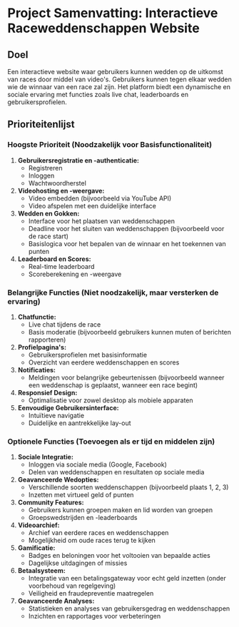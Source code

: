 # Project Samenvatting: Interactieve Raceweddenschappen Website

## Doel
Een interactieve website waar gebruikers kunnen wedden op de uitkomst van races door middel van video's. Gebruikers kunnen tegen elkaar wedden wie de winnaar van een race zal zijn. Het platform biedt een dynamische en sociale ervaring met functies zoals live chat, leaderboards en gebruikersprofielen.

## Prioriteitenlijst

### Hoogste Prioriteit (Noodzakelijk voor Basisfunctionaliteit)
1. **Gebruikersregistratie en -authenticatie:**
   - Registreren
   - Inloggen
   - Wachtwoordherstel
2. **Videohosting en -weergave:**
   - Video embedden (bijvoorbeeld via YouTube API)
   - Video afspelen met een duidelijke interface
3. **Wedden en Gokken:**
   - Interface voor het plaatsen van weddenschappen
   - Deadline voor het sluiten van weddenschappen (bijvoorbeeld voor de race start)
   - Basislogica voor het bepalen van de winnaar en het toekennen van punten
4. **Leaderboard en Scores:**
   - Real-time leaderboard
   - Scoreberekening en -weergave

### Belangrijke Functies (Niet noodzakelijk, maar versterken de ervaring)
1. **Chatfunctie:**
   - Live chat tijdens de race
   - Basis moderatie (bijvoorbeeld gebruikers kunnen muten of berichten rapporteren)
2. **Profielpagina's:**
   - Gebruikersprofielen met basisinformatie
   - Overzicht van eerdere weddenschappen en scores
3. **Notificaties:**
   - Meldingen voor belangrijke gebeurtenissen (bijvoorbeeld wanneer een weddenschap is geplaatst, wanneer een race begint)
4. **Responsief Design:**
   - Optimalisatie voor zowel desktop als mobiele apparaten
5. **Eenvoudige Gebruikersinterface:**
   - Intuïtieve navigatie
   - Duidelijke en aantrekkelijke lay-out

### Optionele Functies (Toevoegen als er tijd en middelen zijn)
1. **Sociale Integratie:**
   - Inloggen via sociale media (Google, Facebook)
   - Delen van weddenschappen en resultaten op sociale media
2. **Geavanceerde Wedopties:**
   - Verschillende soorten weddenschappen (bijvoorbeeld plaats 1, 2, 3)
   - Inzetten met virtueel geld of punten
3. **Community Features:**
   - Gebruikers kunnen groepen maken en lid worden van groepen
   - Groepswedstrijden en -leaderboards
4. **Videoarchief:**
   - Archief van eerdere races en weddenschappen
   - Mogelijkheid om oude races terug te kijken
5. **Gamificatie:**
   - Badges en beloningen voor het voltooien van bepaalde acties
   - Dagelijkse uitdagingen of missies
6. **Betaalsysteem:**
   - Integratie van een betalingsgateway voor echt geld inzetten (onder voorbehoud van regelgeving)
   - Veiligheid en fraudepreventie maatregelen
7. **Geavanceerde Analyses:**
   - Statistieken en analyses van gebruikersgedrag en weddenschappen
   - Inzichten en rapportages voor verbeteringen
